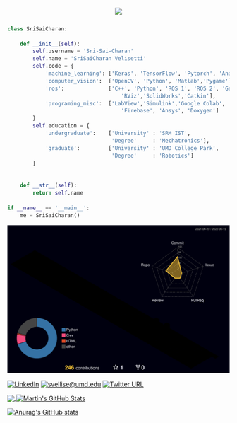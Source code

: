 <h2  align="center">

<a  href="https://git.io/typing-svg">

<img  src="https://readme-typing-svg.herokuapp.com?size=27&center=true&vCenter=true&lines=Hello+%2C+There+!;This+is+Sai+Charan;Welcome+to+my+profile">

</a>

</h2>

```python
class SriSaiCharan:

    def __init__(self):
        self.username = 'Sri-Sai-Charan'
        self.name = 'SriSaiCharan Velisetti'
        self.code = {
            'machine_learning': ['Keras', 'TensorFlow', 'Pytorch', 'Anaconda', 'Python'],
            'computer_vision':  ['OpenCV', 'Python', 'Matlab','Pygame'],
            'ros':              ['C++', 'Python', 'ROS 1', 'ROS 2', 'Gazebo',
                                    'RViz','SolidWorks','Catkin'],
            'programing_misc':  ['LabView','Simulink','Google Colab', 
                                    'Firebase', 'Ansys', 'Doxygen']
        }
        self.education = {
            'undergraduate':    ['University' : 'SRM IST',
                                 'Degree'     : 'Mechatronics'],
            'graduate':         ['University' : 'UMD College Park',
                                 'Degree'     : 'Robotics']
        }
        

    def __str__(self):
        return self.name

if __name__ == '__main__':
    me = SriSaiCharan()
```
![](./profile-3d-contrib/profile-night-rainbow.svg)

[![LinkedIn](https://img.shields.io/static/v1?label=LinkedIn&message=%20&color=orange&logo=LinkedIn&style=flat-square&logoColor=white)](https://www.linkedin.com/in/sri-sai-charan-v-4627ba173/)
[![svellise@umd.edu](https://img.shields.io/static/v1?label=svellise@umd.edu&message=%20&color=red&logo=gmail&style=flat-square&logoColor=white)](mailto:svellise@umd.edu)
[![Twitter URL](https://img.shields.io/twitter/url/https/twitter.com/bukotsunikki.svg?style=social&label=Follow%20%40SaiCharan8912)](https://twitter.com/SaiCharan8912)


<a href="https://github.com/MartinHeinz/MartinHeinz">
  <img align="center" src="https://github-readme-stats.vercel.app/api/top-langs/?username=Sri-Sai-Charan&hide=java,html,tex&title_color=ffffff&text_color=c9cacc&icon_color=2bbc8a&bg_color=1d1f21&langs_count=3" />
</a>
<a href="https://github.com/MartinHeinz/MartinHeinz">
  <img align="center" src="https://github-readme-stats.vercel.app/api?username=Sri-Sai-Charan&show_icons=true&line_height=27&count_private=true&title_color=ffffff&text_color=c9cacc&icon_color=2bbc8a&bg_color=1d1f21" alt="Martin's GitHub Stats" />
</a>     

[![Anurag's GitHub stats](https://github-readme-stats.vercel.app/api?username=Sri-Sai-Charan)](https://github.com/anuraghazra/github-readme-stats)

